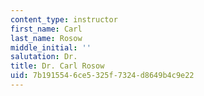 ```yaml
---
content_type: instructor
first_name: Carl
last_name: Rosow
middle_initial: ''
salutation: Dr.
title: Dr. Carl Rosow
uid: 7b191554-6ce5-325f-7324-d8649b4c9e22
---
```

